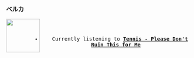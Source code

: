 ### ベルカ
<div align="center">
<kbd>
<a href="https://www.youtube.com/results?search_query=Tennis+Please+Don&#39;t+Ruin+This+for+Me" target="_blank">
    <img align="left" width="92" height="92" src="https:&#x2F;&#x2F;lastfm.freetls.fastly.net&#x2F;i&#x2F;u&#x2F;174s&#x2F;97f9f1c599d8ee675192fef21ea40feb.jpg">
</a>
</br></br>
<ul><li>
<p align="center"><img height="14" width="14" src=src&#x2F;listening3.800781335430588.png> Currently listening to <b><a href="https://www.youtube.com/results?search_query=Tennis+Please+Don&#39;t+Ruin+This+for+Me" target="_blank">Tennis - Please Don&#39;t Ruin This for Me</a> </b></p>
</li></ul>
</kbd>
</div>